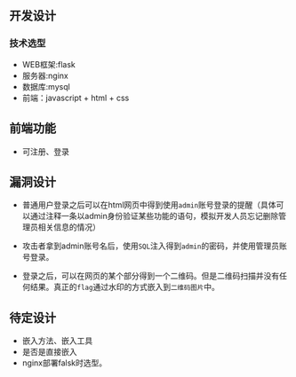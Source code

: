 ## 开发设计

### 技术选型
+ WEB框架:flask
+ 服务器:nginx
+ 数据库:mysql
+ 前端：javascript + html + css 

## 前端功能

+ 可注册、登录

## 漏洞设计

+ 普通用户登录之后可以在html网页中得到使用`admin`账号登录的提醒（具体可以通过注释一条以admin身份验证某些功能的语句，模拟开发人员忘记删除管理员相关信息的情况）

+ 攻击者拿到admin账号名后，使用`SQL`注入得到`admin`的密码，并使用管理员账号登录。

+ 登录之后，可以在网页的某个部分得到一个二维码。但是二维码扫描并没有任何结果。真正的`flag`通过水印的方式嵌入到`二维码图片`中。

## 待定设计

+ 嵌入方法、嵌入工具
+ 是否是直接嵌入
+ nginx部署falsk时选型。

